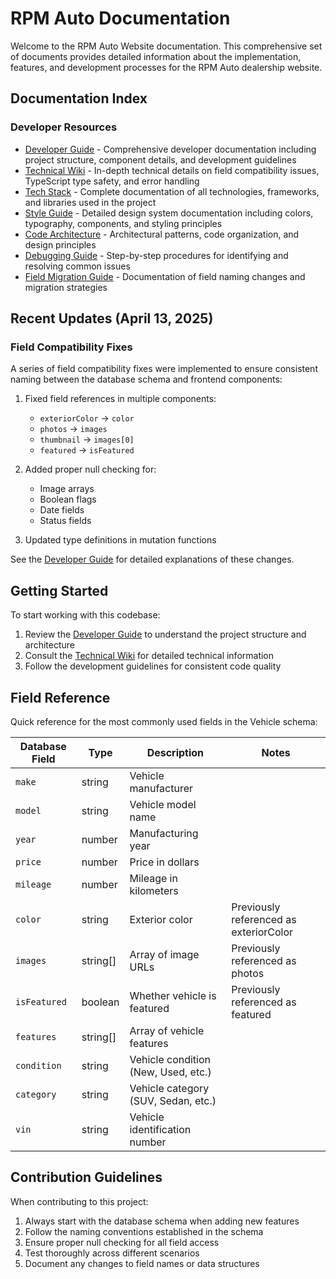 # RPM Auto Documentation

Welcome to the RPM Auto Website documentation. This comprehensive set of documents provides detailed information about the implementation, features, and development processes for the RPM Auto dealership website.

## Documentation Index

### Developer Resources

- [Developer Guide](./DEVELOPER.md) - Comprehensive developer documentation including project structure, component details, and development guidelines
- [Technical Wiki](./TECHNICAL_WIKI.md) - In-depth technical details on field compatibility issues, TypeScript type safety, and error handling
- [Tech Stack](./TECH_STACK.md) - Complete documentation of all technologies, frameworks, and libraries used in the project
- [Style Guide](./STYLE_GUIDE.md) - Detailed design system documentation including colors, typography, components, and styling principles
- [Code Architecture](./CODE_ARCHITECTURE.md) - Architectural patterns, code organization, and design principles
- [Debugging Guide](./DEBUGGING_GUIDE.md) - Step-by-step procedures for identifying and resolving common issues
- [Field Migration Guide](./FIELD_MIGRATION_GUIDE.md) - Documentation of field naming changes and migration strategies

## Recent Updates (April 13, 2025)

### Field Compatibility Fixes

A series of field compatibility fixes were implemented to ensure consistent naming between the database schema and frontend components:

1. Fixed field references in multiple components:
   - `exteriorColor` → `color`
   - `photos` → `images`
   - `thumbnail` → `images[0]`
   - `featured` → `isFeatured`

2. Added proper null checking for:
   - Image arrays
   - Boolean flags
   - Date fields
   - Status fields

3. Updated type definitions in mutation functions

See the [Developer Guide](./DEVELOPER.md) for detailed explanations of these changes.

## Getting Started

To start working with this codebase:

1. Review the [Developer Guide](./DEVELOPER.md) to understand the project structure and architecture
2. Consult the [Technical Wiki](./TECHNICAL_WIKI.md) for detailed technical information
3. Follow the development guidelines for consistent code quality

## Field Reference

Quick reference for the most commonly used fields in the Vehicle schema:

| Database Field | Type            | Description                           | Notes                                  |
|---------------|-----------------|---------------------------------------|----------------------------------------|
| `make`        | string          | Vehicle manufacturer                   |                                        |
| `model`       | string          | Vehicle model name                     |                                        |
| `year`        | number          | Manufacturing year                     |                                        |
| `price`       | number          | Price in dollars                       |                                        |
| `mileage`     | number          | Mileage in kilometers                  |                                        |
| `color`       | string          | Exterior color                         | Previously referenced as exteriorColor |
| `images`      | string[]        | Array of image URLs                    | Previously referenced as photos        |
| `isFeatured`  | boolean         | Whether vehicle is featured            | Previously referenced as featured      |
| `features`    | string[]        | Array of vehicle features              |                                        |
| `condition`   | string          | Vehicle condition (New, Used, etc.)    |                                        |
| `category`    | string          | Vehicle category (SUV, Sedan, etc.)    |                                        |
| `vin`         | string          | Vehicle identification number          |                                        |

## Contribution Guidelines

When contributing to this project:

1. Always start with the database schema when adding new features
2. Follow the naming conventions established in the schema
3. Ensure proper null checking for all field access
4. Test thoroughly across different scenarios
5. Document any changes to field names or data structures